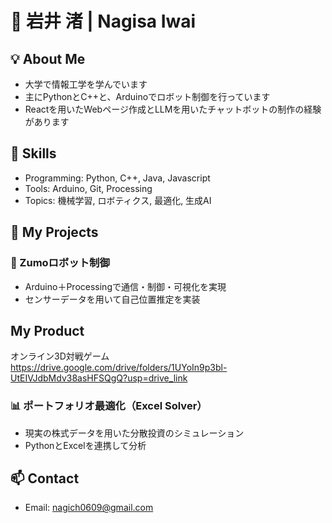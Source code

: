 # 👋 岩井 渚 | Nagisa Iwai

## 💡 About Me
- 大学で情報工学を学んでいます
- 主にPythonとC++と、Arduinoでロボット制御を行っています
- Reactを用いたWebページ作成とLLMを用いたチャットボットの制作の経験があります
  

## 🔧 Skills
- Programming: Python, C++, Java, Javascript
- Tools: Arduino, Git, Processing
- Topics: 機械学習, ロボティクス, 最適化, 生成AI

## 📁 My Projects
### 🤖 Zumoロボット制御
- Arduino＋Processingで通信・制御・可視化を実現
- センサーデータを用いて自己位置推定を実装

## My Product

オンライン3D対戦ゲーム
https://drive.google.com/drive/folders/1UYoIn9p3bl-UtEIVJdbMdv38asHFSQgQ?usp=drive_link


### 📊 ポートフォリオ最適化（Excel Solver）
- 現実の株式データを用いた分散投資のシミュレーション
- PythonとExcelを連携して分析

## 📫 Contact
- Email: nagich0609@gmail.com
